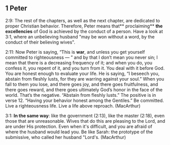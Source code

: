 ## 1 Peter

2:9: The rest of the chapters, as well as the next chapter, are dedicated to proper Christian behavior. Therefore, Peter means that** proclaiming** **the excellencies** of God is achieved by the conduct of a person. Have a look at 3:1, where an unbelieving husband "may be won without a word, by the conduct of their believing wives".

2:11: Now Peter is saying, “This is **war**, and unless you get yourself committed to righteousness — ” and by that I don’t mean you never sin; I mean that there is a decreasing frequency of it; and when you do, you confess it, you repent of it, and you turn from it. You deal with it before God. You are honest enough to evaluate your life. 
He is saying, “I beseech you, abstain from fleshly lusts, for they are warring against your soul.” When you fall to them you lose, and there goes joy, and there goes fruitfulness, and there goes reward, and there goes ultimately God’s honor in the face of the world.
That’s the negative. “Abstain from fleshly lusts.” The positive is in verse 12. “Having your behavior honest among the Gentiles.” Be committed. Live a righteousness life. Live a life above reproach. (MacArthur)

3:1: **In the same way**: like the government (2:13), like the master (2:18), even those that are unreasonable. Wives that do this are pleasing to the Lord, and are under His protection. Even when it's difficult, and you are afraid of where the husband would lead you. Be like Sarah: the prototype of the submissive, who called her husband "Lord's. (MacArthur)